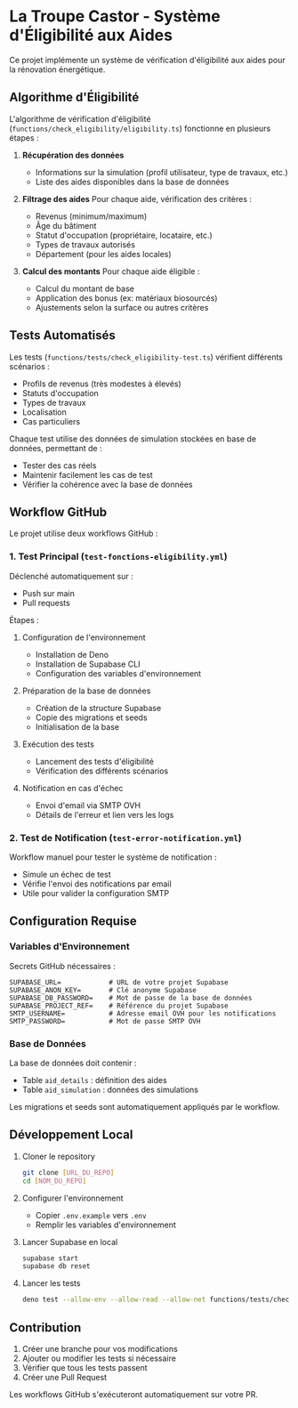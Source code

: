# La Troupe Castor - Système d'Éligibilité aux Aides

Ce projet implémente un système de vérification d'éligibilité aux aides pour la rénovation énergétique.

## Algorithme d'Éligibilité

L'algorithme de vérification d'éligibilité (`functions/check_eligibility/eligibility.ts`) fonctionne en plusieurs étapes :

1. **Récupération des données**
   - Informations sur la simulation (profil utilisateur, type de travaux, etc.)
   - Liste des aides disponibles dans la base de données

2. **Filtrage des aides**
   Pour chaque aide, vérification des critères :
   - Revenus (minimum/maximum)
   - Âge du bâtiment
   - Statut d'occupation (propriétaire, locataire, etc.)
   - Types de travaux autorisés
   - Département (pour les aides locales)

3. **Calcul des montants**
   Pour chaque aide éligible :
   - Calcul du montant de base
   - Application des bonus (ex: matériaux biosourcés)
   - Ajustements selon la surface ou autres critères

## Tests Automatisés

Les tests (`functions/tests/check_eligibility-test.ts`) vérifient différents scénarios :
- Profils de revenus (très modestes à élevés)
- Statuts d'occupation
- Types de travaux
- Localisation
- Cas particuliers

Chaque test utilise des données de simulation stockées en base de données, permettant de :
- Tester des cas réels
- Maintenir facilement les cas de test
- Vérifier la cohérence avec la base de données

## Workflow GitHub

Le projet utilise deux workflows GitHub :

### 1. Test Principal (`test-fonctions-eligibility.yml`)
Déclenché automatiquement sur :
- Push sur main
- Pull requests

Étapes :
1. Configuration de l'environnement
   - Installation de Deno
   - Installation de Supabase CLI
   - Configuration des variables d'environnement

2. Préparation de la base de données
   - Création de la structure Supabase
   - Copie des migrations et seeds
   - Initialisation de la base

3. Exécution des tests
   - Lancement des tests d'éligibilité
   - Vérification des différents scénarios

4. Notification en cas d'échec
   - Envoi d'email via SMTP OVH
   - Détails de l'erreur et lien vers les logs

### 2. Test de Notification (`test-error-notification.yml`)
Workflow manuel pour tester le système de notification :
- Simule un échec de test
- Vérifie l'envoi des notifications par email
- Utile pour valider la configuration SMTP

## Configuration Requise

### Variables d'Environnement
Secrets GitHub nécessaires :
```env
SUPABASE_URL=            # URL de votre projet Supabase
SUPABASE_ANON_KEY=       # Clé anonyme Supabase
SUPABASE_DB_PASSWORD=    # Mot de passe de la base de données
SUPABASE_PROJECT_REF=    # Référence du projet Supabase
SMTP_USERNAME=           # Adresse email OVH pour les notifications
SMTP_PASSWORD=           # Mot de passe SMTP OVH
```

### Base de Données
La base de données doit contenir :
- Table `aid_details` : définition des aides
- Table `aid_simulation` : données des simulations

Les migrations et seeds sont automatiquement appliqués par le workflow.

## Développement Local

1. Cloner le repository
   ```bash
   git clone [URL_DU_REPO]
   cd [NOM_DU_REPO]
   ```

2. Configurer l'environnement
   - Copier `.env.example` vers `.env`
   - Remplir les variables d'environnement

3. Lancer Supabase en local
   ```bash
   supabase start
   supabase db reset
   ```

4. Lancer les tests
   ```bash
   deno test --allow-env --allow-read --allow-net functions/tests/check_eligibility-test.ts
   ```

## Contribution

1. Créer une branche pour vos modifications
2. Ajouter ou modifier les tests si nécessaire
3. Vérifier que tous les tests passent
4. Créer une Pull Request

Les workflows GitHub s'exécuteront automatiquement sur votre PR.
